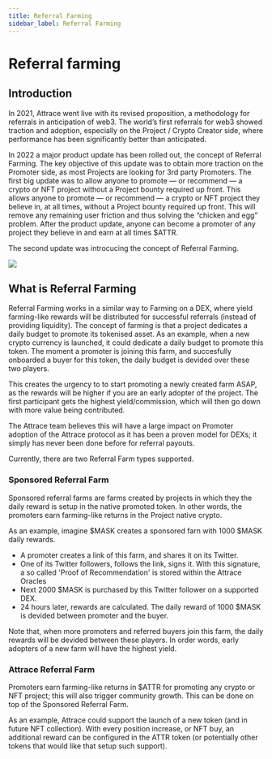 ```yaml
---
title: Referral Farming
sidebar_label: Referral Farming
---
```


# Referral farming
## Introduction
In 2021, Attrace went live with its revised proposition, a methodology for referrals in anticipation of web3. The world’s first referrals for web3 showed traction and adoption, especially on the Project / Crypto Creator side, where performance has been significantly better than anticipated.

In 2022 a major product update has been rolled out, the concept of Referral Farming. The key objective of this update was to obtain more traction on the Promoter side, as most Projects are looking for 3rd party Promoters. The first big update was to allow anyone to promote — or recommend — a crypto or NFT project without a Project bounty required up front. This allows anyone to promote — or recommend — a crypto or NFT project they believe in, at all times, without a Project bounty required up front. This will remove any remaining user friction and thus solving the “chicken and egg” problem. After the product update, anyone can become a promoter of any project they believe in and earn at all times $ATTR.

The second update was introcucing the concept of Referral Farming.

![](/about/oracles/farm-overview.svg)

## What is Referral Farming
Referral Farming works in a similar way to Farming on a DEX, where yield farming-like rewards will be distributed for successful referrals (instead of providing liquidity). 
The concept of farming is that a project dedicates a daily budget to promote its tokenised asset. As an example, when a new crypto currency is launched, it could dedicate a daily budget to promote this token. The moment a promoter is joining this farm, and succesfully onboarded a buyer for this token, the daily budget is devided over these two players.

This creates the urgency to to start promoting a newly created farm ASAP, as the rewards will be higher if you are an early adopter of the project. The first participant gets the highest yield/commission, which will then go down with more value being contributed. 

The Attrace team believes this will have a large impact on Promoter adoption of the Attrace protocol as it has been a proven model for DEXs; it simply has never been done before for referral payouts. 

Currently, there are two Referral Farm types supported.


### Sponsored Referral Farm
Sponsored referral farms are farms created by projects in which they the daily reward is setup in the native promoted token. In other words, the promoters earn farming-like returns in the Project native crypto. 

As an example, imagine $MASK creates a sponsored farn with 1000 $MASK daily rewards. 
- A promoter creates a link of this farm, and shares it on its Twitter.
- One of its Twitter followers, follows the link, signs it. With this signature, a so called 'Proof of Recommendation' is stored within the Attrace Oracles
- Next 2000 $MASK is purchased by this Twitter follower on a supported DEX.
- 24 hours later, rewards are calculated. The daily reward of 1000 $MASK is devided between promoter and the buyer. 

Note that, when more promoters and referred buyers join this farm, the daily rewards will be devided between these players. In order words, early adopters of a new farm will have the highest yield.
### Attrace Referral Farm
Promoters earn farming-like returns in $ATTR for promoting any crypto or NFT project; this will also trigger community growth. This can be done on top of the Sponsored Referral Farm. 

As an example, Attrace could support the launch of a new token (and in future NFT collection). With every position increase, or NFT buy, an additional reward can be configured in the ATTR token (or potentially other tokens that would like that setup such support).




